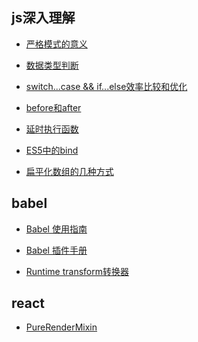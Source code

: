 ## js深入理解
- [严格模式的意义](https://github.com/dushao103500/blog/blob/master/js/strict.md)

- [数据类型判断](https://github.com/dushao103500/blog/blob/master/js//typeCheck.md)

- [switch...case && if...else效率比较和优化](https://github.com/dushao103500/blog/blob/master/js/judgeCompare.md)

- [before和after](https://github.com/dushao103500/blog/blob/master/js/beforeAndAfter.md)

- [延时执行函数]()

- [ES5中的bind]()

- [扁平化数组的几种方式](https://github.com/dushao103500/blog/blob/master/js/arrayToOne.md)

## babel
- [Babel 使用指南](https://shenbao.github.io/ishehui/html/React/Babel%E4%BD%BF%E7%94%A8%E6%8C%87%E5%8D%97.html)

- [Babel 插件手册](https://github.com/thejameskyle/babel-handbook/blob/master/translations/zh-Hans/plugin-handbook.md)

- [Runtime transform转换器](https://github.com/dushao103500/blog/blob/master/babel/runtime.md)

## react
- [PureRenderMixin](https://github.com/dushao103500/blog/blob/master/react/pureRenderMixin.md)